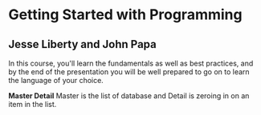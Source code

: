 # Getting Started with Programming

## Jesse Liberty and John Papa

In this course, you'll learn the fundamentals as well as best practices, and by the end of the presentation you will be well prepared to go on to learn the language of your choice.

**Master Detail** Master is the list of database and Detail is zeroing in on an item in the list.

